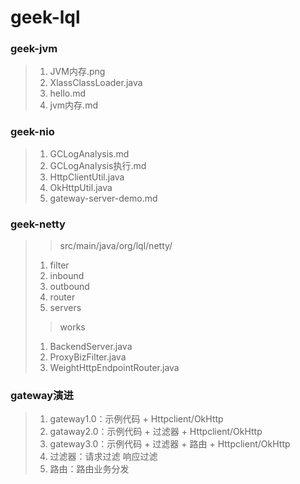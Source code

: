 # geek-lql
### geek-jvm
>>
>1. JVM内存.png
>2. XlassClassLoader.java
>3. hello.md
>4. jvm内存.md

### geek-nio
>1. GCLogAnalysis.md
>2. GCLogAnalysis执行.md
>3. HttpClientUtil.java
>4. OkHttpUtil.java
>5. gateway-server-demo.md

### geek-netty
>> src/main/java/org/lql/netty/
>1. filter
>2. inbound
>3. outbound
>4. router
>5. servers
>> works
> 1. BackendServer.java
> 2. ProxyBizFilter.java
> 3. WeightHttpEndpointRouter.java

### gateway演进
>1. gateway1.0：示例代码 + Httpclient/OkHttp
>2. gataway2.0：示例代码 + 过滤器 + Httpclient/OkHttp
>3. gateway3.0：示例代码 + 过滤器 + 路由 + Httpclient/OkHttp
>4. 过滤器：请求过滤   响应过滤
>5. 路由：路由业务分发
